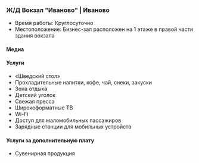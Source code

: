 
### Ж/Д Вокзал "Иваново" | Иваново
* Время работы: Круглосуточно
* Местоположение: Бизнес-зал расположен на 1 этаже в правой части здания вокзала

#### Медиа

#### Услуги
* «Шведский стол»
* Прохладительные напитки, кофе, чай, снеки, закуски
* Зона отдыха
* Детский уголок
* Свежая пресса
* Широкоформатные ТВ
* Wi-Fi
* Доступ для маломобильных пассажиров
* Зарядные станции для мобильных устройств

#### Услуги за дополнительную плату 
* Сувенирная продукция
